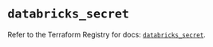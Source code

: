 # `databricks_secret`

Refer to the Terraform Registry for docs: [`databricks_secret`](https://registry.terraform.io/providers/databricks/databricks/1.80.0/docs/resources/secret).
